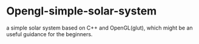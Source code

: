 # Opengl-simple-solar-system
a simple solar system based on C++ and OpenGL(glut), which might be an useful guidance for the beginners.
